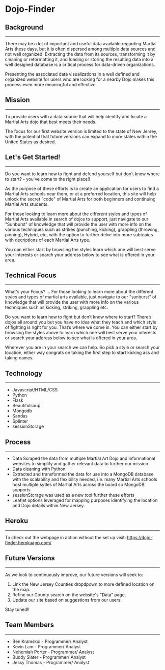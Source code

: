 # Dojo-Finder


## Background

---
There may be a lot of important and useful data available regarding Martial Arts these days, but it is often dispersed among multiple data sources and not well organized. Extracting the data from its sources, transforming it by cleaning or reformatting it, and loading or storing the resulting data into a well designed database is a critical process for data-driven organizations. 

Presenting the associated data visualizations in a well defined and organized website for users who are looking for a nearby Dojo makes this process even more meaningful and effective. 

## Mission

---

To provide users with a data source that will help identify and locate a Martial Arts dojo that best meets their needs. 

The focus for our first website version is limited to the state of New Jersey, with the potential that future versions can expand to more states within the United States as desired. 

## Let's Get Started! 

---

Do you want to learn how to fight and defend yourself but don’t know where to start? - you've come to the right place!! 

As the purpose of these efforts is to create an application for users to find a Martial Arts schools near them, or at a preferred location, this site will help unlock the secret "code" of Martial Arts for both beginners and continuing Martial Arts students.

For those looking to learn more about the different styles and types of Martial Arts available in search of dojos to support, just navigate to our "Sunburst" of knowledge that will provide the user with more info on the various techniques such as strikes (punching, kicking),  grappling (throwing, pinning), Hybrid, etc, with the option to further delve into more subtopics with decriptions of each Martial Arts type. 

You can either start by browsing the styles learn which one will best serve your interests or search your address below to see what is offered in your area.

## Technical Focus

---

What's your Focus? ... For those looking to learn more about the different styles and types of martial arts available, just navigate to our "sunburst" of knowledge that will provide the user with more info on the various techniques such as kicking, striking, grappling etc. 

Do you want to learn how to fight but don’t know where to start? There’s dojos all around you but you have no idea what they teach and which style of fighting is right for you. That’s where we come in. You can either start by browsing the styles above to learn which one will best serve your interests or search your address below to see what is offered in your area.</p>
    <p>Wherever you are in your search we can help. So pick a style or search your location, either way congrats on taking the first step to start kicking ass and taking names.</p>

## Technology

---

* Javascript/HTML/CSS
* Python
* Flask
* Beautifulsoup
* Mongodb
* Sandas
* Splinter
* sessionStorage

## Process

---
* Data Scraped the data from multiple Martial Art Dojo and informational websites to simplify and gather relevant data to further our mission
* Data cleaning with Python
* Extracted and transformed the data for use into a  MongoDB database with the scalability and flexibility needed, i.e. many Martial Arts schools host multiple sytles of Martial Arts across the board so MongoDB supports
* sessionStorage was used as a new tool further these efforts
* Leaflet options leveraged for mapping purposes identifying the location and Dojo details within New Jersey. 



## Heroku

---
To check out the webpage in action without the set up visit: https://dojo-finder.herokuapp.com/

## Future Versions

---

As we look to continuously improve, our future versions will seek to: 
1. Link the New Jersey Counties dropdpown to more defined location on the map.
2. Refine our County search on the website's "Data" page. 
3. Update our site based on suggestions from our users. 

Stay tuned!! 

## Team Members

---

* Ben Kramskoi - Programmer/ Analyst
* Kevin Lam - Programmer/ Analyst
* Nehemiah Porter - Programmer/ Analyst
* Buddy Slater - Programmer/ Analyst
* Jessy Thomas - Programmer/ Analyst

